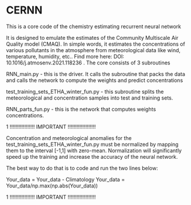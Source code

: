 # CERNN

This is a core code of the chemistry estimating recurrent neural network

It is designed to emulate the estimates of the Community Multiscale Air Quality model (CMAQ). In simple words, it estimates the concentrations of various pollutants in the atmosphere from meteorological data like wind, temperature, humidity, etc.. Find more here: DOI: 10.1016/j.atmosenv.2021.118236 . The core consists of 3 subroutines 

RNN_main.py - this is the driver. It calls the subroutine that packs the data and calls the network to compute the weights and predict concentrations

test_training_sets_ETHA_winter_fun.py - this subroutine splits the meteorological and concentration samples into test and training sets.

RNN_parts_fun.py - this is the network that computes weights concentrations.



1 !!!!!!!!!!!!!!!!!       IMPORTANT     !!!!!!!!!!!!!!!!!!!

Concentration and meteorological anomalies for the test_training_sets_ETHA_winter_fun.py must be normalized by mapping
them to the interval [-1,1] with zero-mean. Normalization will significantly speed up the training and increase the 
accuracy of the neural network.

The best way to do that is to code and run the two lines below:

Your_data = Your_data - Climatology
Your_data = Your_data/np.max(np.abs(Your_data))


1 !!!!!!!!!!!!!!!!!     IMPORTANT     !!!!!!!!!!!!!!!!!!!
